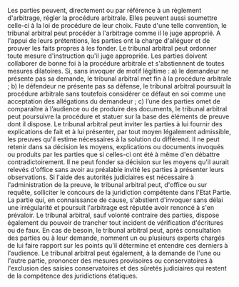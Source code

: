 Les parties peuvent, directement ou par référence à un règlement d'arbitrage, régler la
procédure arbitrale. Elles peuvent aussi soumettre celle-ci à la loi de procédure de leur
choix.
Faute d'une telle convention, le tribunal arbitral peut procéder à l'arbitrage comme il le
juge approprié.
A l'appui de leurs prétentions, les parties ont la charge d'alléguer et de prouver les faits
propres à les fonder.
Le tribunal arbitral peut ordonner toute mesure d'instruction qu'il juge appropriée.
Les parties doivent collaborer de bonne foi à la procédure arbitrale et
s'abstiennent de toutes mesures dilatoires.
Si, sans invoquer de motif légitime :
a) le demandeur ne présente pas sa demande, le tribunal arbitral met fin à la
procédure arbitrale ;
b) le défendeur ne présente pas sa défense, le tribunal arbitral poursuuit la procédure
arbitrale sans toutefois considérer ce défaut en soi comme une acceptation des
allégations du demandeur ;
c) l’une des parties omet de comparaître à l’audience ou de produire des documents,
le tribunal arbitral peut poursuivre la procédure et statuer sur la base des éléments
de preuve dont il dispose.
Le tribunal arbitral peut inviter les parties à lui fournir des explications de fait et à lui
présenter, par tout moyen légalement admissible, les preuves qu'il estime nécessaires à la
solution du différend.
Il ne peut retenir dans sa décision les moyens, explications ou documents invoqués ou
produits par les parties que si celles-ci ont été à même d'en débattre contradictoirement.
Il ne peut fonder sa décision sur les moyens qu'il aurait relevés d'office sans avoir au
préalable invité les parties à présenter leurs observations.
Si l'aide des autorités judiciaires est nécessaire à l'administration de la preuve, le tribunal
arbitral peut, d'office ou sur requête, solliciter le concours de la juridiction compétente
dans l'Etat Partie.
La partie qui, en connaissance de cause, s'abstient d'invoquer sans délai une irrégularité et
poursuit l'arbitrage est réputée avoir renoncé à s'en prévaloir.
Le tribunal arbitral, sauf volonté contraire des parties, dispose également du pouvoir de
trancher tout incident de vérification d'écritures ou de faux.
En cas de besoin, le tribunal arbitral peut, après consultation des parties ou à leur
demande, nomment un ou plusieurs experts chargés de lui faire rapport sur les points qu'il
détermine et entendre ces derniers à l'audience.
Le tribunal arbitral peut également, à la demande de l'une ou l'autre partie, prononcer des
mesures provisoires ou conservatoires à l'exclusion des saisies conservatoires et des
sûretés judiciaires qui restent de la compétence des juridictions étatiques.